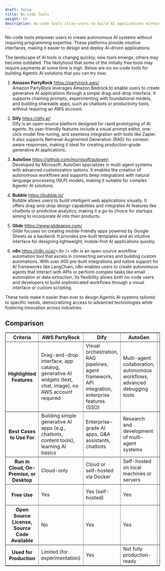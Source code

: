 ```yaml
---
draft: false
title: No-code Tools
weight: 10
description: No-code tools allow users to build AI applications without (or with little) coding.
---
```

No-code tools empower users to create autonomous AI systems without requiring programming expertise.
These platforms provide intuitive interfaces, making it easier to design and deploy AI-driven applications.

<!-- more -->
The landscape of AI tools is changig quickly; new tools emerge, others may become outdated.
The likelyhood that some of the initially free tools may require payments at some time is high.
Below are six no-code tools for building Agentic AI solutions that you can try now: 

1. **Amazon PartyRock** <https://partyrock.aws/><br />
Amazon PartyRock leverages Amazon Bedrock to enable users to create generative AI applications through a simple drag-and-drop interface. It supports chaining prompts, experimenting with foundational models, and building shareable apps, such as chatbots or productivity tools, without requiring an AWS account.

2. **Dify** <https://dify.ai/><br />
Dify is an open-source platform designed for rapid prototyping of AI agents. Its user-friendly features include a visual prompt editor, one-click model fine-tuning, and seamless integration with tools like Zapier. It also supports Retrieval-Augmented Generation (RAG) for context-aware responses, making it ideal for creating production-grade generative AI applications.

 3. **AutoGen** <https://github.com/microsoft/autogen><br />
Developed by Microsoft, AutoGen specializes in multi-agent systems with advanced customization options. It enables the creation of autonomous workflows and supports deep integrations with natural language processing (NLP) models, making it suitable for complex Agentic AI solutions.

4. **Bubble**
<https://bubble.io/><br />
Bubble allows users to build intelligent web applications visually. It offers drag-and-drop design capabilities and integrates AI features like chatbots or predictive analytics, making it a go-to choice for startups aiming to incorporate AI into their products.

5. **Glide**
<https://www.glideapps.com/><br />
Glide focuses on creating mobile-friendly apps powered by Google Sheets as a backend. It provides pre-built templates and an intuitive interface for designing lightweight, mobile-first AI applications quickly.

6. **n8n**
<https://n8n.io/ai/></br />
n8n is an open-source workflow automation tool that excels in connecting services and building custom automations. With over 400 pre-built integrations and native support for AI frameworks like LangChain, n8n enables users to create autonomous agents that interact with APIs or perform complex tasks like email automation or data extraction. Its flexibility allows both no-code users and developers to build sophisticated workflows through a visual interface or custom scripting.

These tools make it easier than ever to design Agentic AI systems tailored to specific needs, democratizing access to advanced technologies while fostering innovation across industries.
<!-- 
Citations:
[1] https://nocodestartup.io/en/n8n/
[2] https://www.youtube.com/watch?v=23s2N3ug8B8
[3] https://n8n.io/features/
[4] https://blog.n8n.io/no-code-automation-tools/
[5] https://community.n8n.io/t/n8n-as-an-rpa/49531
[6] https://n8n.io
[7] https://n8n.io/ai/
[8] https://nocodealliance.org/tool-overview/n8n -->


## Comparison

<table border="1">
  <thead>
    <tr>
      <th>Criteria</th>
      <th>AWS PartyRock</th>
      <th>Dify</th>
      <th>AutoGen</th>
      <th>Bubble</th>
      <th>Glide</th>
      <th>n8n</th>
    </tr>
  </thead>
  <tbody>
    <tr>
      <th>Highlighted Features</th>
      <td>Drag-and-drop interface, app catalog, generative AI widgets (text, chat, image), no AWS account required</td>
      <td>Visual orchestration, RAG pipelines, agent framework, API integration, enterprise features (SSO)</td>
      <td>Multi-agent collaboration, autonomous workflows, advanced debugging tools</td>
      <td>Drag-and-drop web app builder, plugin library, cloud hosting</td>
      <td>Mobile-first app builder using Google Sheets or databases, cross-platform compatibility</td>
      <td>Workflow automation with visual editor, extensive integrations, custom scripting</td>
    </tr>
    <tr>
      <th>Best Cases to Use For</th>
      <td>Building simple generative AI apps (e.g., chatbots, content tools), learning AI basics</td>
      <td>Enterprise-grade AI apps, Q&A assistants, chatbots</td>
      <td>Research and development of multi-agent systems</td>
      <td>Prototyping web apps, SaaS platforms, MVPs</td>
      <td>Lightweight mobile/web apps for business automation</td>
      <td>Automating workflows across tools and APIs</td>
    </tr>
    <tr>
      <th>Run in Cloud, On-Premise, or Desktop</th>
      <td>Cloud-only</td>
      <td>Cloud or self-hosted via Docker</td>
      <td>Self-hosted on local machines or servers</td>
      <td>Cloud-only</td>
      <td>Cloud-only</td>
      <td>Cloud or self-hosted (Docker/npm)</td>
    </tr>
    <tr>
      <th>Free Use</th>
      <td>Yes</td>
      <td>Yes (self-hosted)</td>
      <td>Yes</td>
      <td>Limited (Hobby Plan)</td>
      <td>Limited (Free Plan)</td>
      <td>Yes (self-hosted)</td>
    </tr>
    <tr>
      <th>Open Source License, Source Code Available</th>
      <td>No</td>
      <td>Yes</td>
      <td>Yes</td>
      <td>No</td>
      <td>No</td>
      <td>Source-available (Commons Clause License)</td>
    </tr>
    <tr>
      <th>Used for Production</th>
      <td>Limited (for experimentation)</td>
      <td>Yes</td>
      <td>Not fully production-ready</td>
      <td>Yes</td>
      <td>Yes</td>
      <td>Yes</td>
    </tr>
  </tbody>
</table>



<!-- ## AWS PartyRock

**Link:** <https://partyrock.aws/>

- **How to sign-in?** PartyRock requires you to sign in with an existing Amazon of Google account. You will not be charged for usage. There is a maximum usage limit for this free service.
- ** -->

